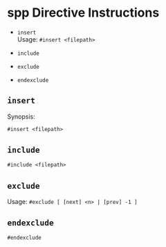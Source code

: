 # spp Directive Instructions ##

* `insert`  
  Usage: `#insert <filepath>`

* `include`  

* `exclude`  

* `endexclude`  

## `insert` ##

Synopsis:

```txt
#insert <filepath>
```

## `include` ##

```txt
#include <filepath>
```

## `exclude` ##

Usage: `#exclude [ [next] <n> | [prev] -1 ]`

## `endexclude` ##

```txt
#endexclude
```
